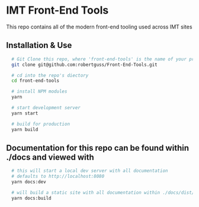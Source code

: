 # IMT Front-End Tools

This repo contains all of the modern front-end tooling used across IMT sites

## Installation & Use

```bash
  # Git Clone this repo, where 'front-end-tools' is the name of your project
  git clone git@github.com:robertguss/Front-End-Tools.git

  # cd into the repo's diectory
  cd front-end-tools

  # install NPM modules
  yarn

  # start development server
  yarn start

  # build for production
  yarn build
```

## Documentation for this repo can be found within ./docs and viewed with

```bash
  # this will start a local dev server with all documentation
  # defaults to http://localhost:8080
  yarn docs:dev

  # will build a static site with all documentation within ./docs/dist/
  yarn docs:build
```

